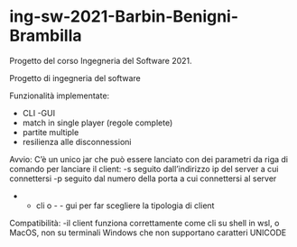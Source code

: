 # ing-sw-2021-Barbin-Benigni-Brambilla
Progetto del corso Ingegneria del Software 2021.

Progetto di ingegneria del software

Funzionalità implementate:
- CLI
  -GUI
- match in single player (regole complete)
- partite multiple
- resilienza alle disconnessioni

Avvio:
C’è un unico jar che può essere lanciato con dei parametri da riga di comando per lanciare il client:
-s seguito dall’indirizzo ip del server a cui connettersi
-p seguito dal numero della porta a cui connettersi al server
- - cli o - - gui per far scegliere la tipologia di client

Compatibilità:
-il client funziona correttamente come cli su shell in wsl, o MacOS, non su terminali Windows che non supportano caratteri UNICODE
